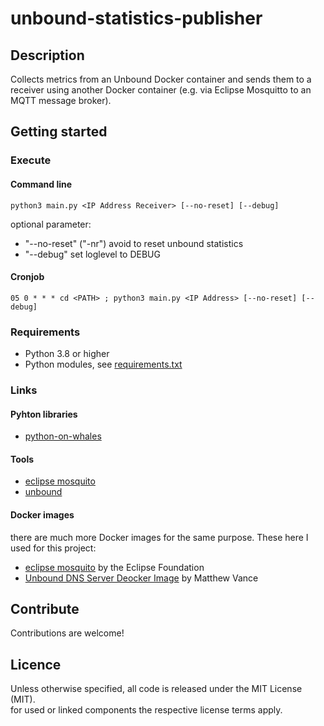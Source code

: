# unbound-statistics-publisher

## Description

Collects metrics from an Unbound Docker container and sends them to a receiver using another Docker container (e.g. via
Eclipse Mosquitto to an MQTT message broker).

## Getting started

### Execute

#### Command line

`python3 main.py <IP Address Receiver> [--no-reset] [--debug]`

optional parameter:

* "--no-reset" ("-nr") avoid to reset unbound statistics
* "--debug" set loglevel to DEBUG

#### Cronjob

`05 0 * * * cd <PATH> ; python3 main.py <IP Address> [--no-reset] [--debug]`

### Requirements

* Python 3.8 or higher
* Python modules, see [requirements.txt](requirements.txt)

### Links

#### Pyhton libraries

* [python-on-whales](https://github.com/gabrieldemarmiesse/python-on-whales)

#### Tools

* [eclipse mosquito](https://mosquitto.org/)
* [unbound](https://nlnetlabs.nl/projects/unbound/about/)

#### Docker images

there are much more Docker images for the same purpose. These here I used for this project:<br>

* [eclipse mosquito](https://hub.docker.com/_/eclipse-mosquitto) by the Eclipse Foundation
* [Unbound DNS Server Deocker Image](https://hub.docker.com/r/mvance/unbound) by Matthew Vance

## Contribute

Contributions are welcome!

## Licence

Unless otherwise specified, all code is released under the MIT License (MIT).<br>
for used or linked components the respective license terms apply.
